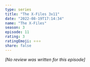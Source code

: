 ```yaml
---
type: series
title: "The X-Files 3x11"
date: "2022-08-19T17:14:34"
name: "The X-Files"
season: 3
episode: 11
rating: 3
ratingEmoji: ⭐️⭐️⭐️
share: false
---
```


*[No review was written for this episode]*
